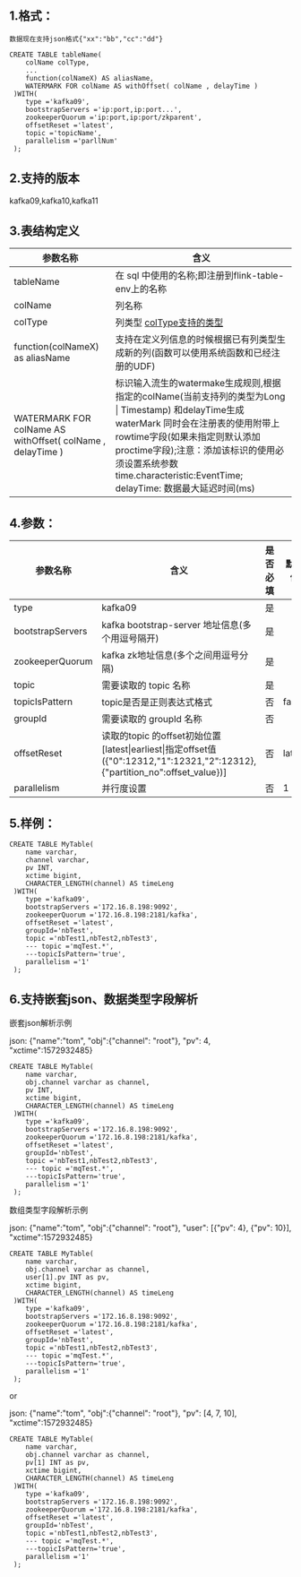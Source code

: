 ## 1.格式：
```
数据现在支持json格式{"xx":"bb","cc":"dd"}

CREATE TABLE tableName(
    colName colType,
    ...
    function(colNameX) AS aliasName,
    WATERMARK FOR colName AS withOffset( colName , delayTime )
 )WITH(
    type ='kafka09',
    bootstrapServers ='ip:port,ip:port...',
    zookeeperQuorum ='ip:port,ip:port/zkparent',
    offsetReset ='latest',
    topic ='topicName',
    parallelism ='parllNum'
 );
```

## 2.支持的版本
  kafka09,kafka10,kafka11  

## 3.表结构定义
 
|参数名称|含义|
|----|---|
| tableName | 在 sql 中使用的名称;即注册到flink-table-env上的名称|
| colName | 列名称|
| colType | 列类型 [colType支持的类型](colType.md)|
| function(colNameX) as aliasName | 支持在定义列信息的时候根据已有列类型生成新的列(函数可以使用系统函数和已经注册的UDF)|
| WATERMARK FOR colName AS withOffset( colName , delayTime ) | 标识输入流生的watermake生成规则,根据指定的colName(当前支持列的类型为Long \| Timestamp) 和delayTime生成waterMark 同时会在注册表的使用附带上rowtime字段(如果未指定则默认添加proctime字段);注意：添加该标识的使用必须设置系统参数 time.characteristic:EventTime; delayTime: 数据最大延迟时间(ms)|

## 4.参数：
 
|参数名称|含义|是否必填|默认值|
|----|---|---|---|
|type | kafka09 | 是||
|bootstrapServers | kafka bootstrap-server 地址信息(多个用逗号隔开)|是||
|zookeeperQuorum | kafka zk地址信息(多个之间用逗号分隔)|是||
|topic | 需要读取的 topic 名称|是||
|topicIsPattern |  topic是否是正则表达式格式|否| false
|groupId | 需要读取的 groupId 名称|否||
|offsetReset | 读取的topic 的offset初始位置[latest\|earliest\|指定offset值({"0":12312,"1":12321,"2":12312},{"partition_no":offset_value})]|否|latest|
|parallelism | 并行度设置|否|1|
  
## 5.样例：
```
CREATE TABLE MyTable(
    name varchar,
    channel varchar,
    pv INT,
    xctime bigint,
    CHARACTER_LENGTH(channel) AS timeLeng
 )WITH(
    type ='kafka09',
    bootstrapServers ='172.16.8.198:9092',
    zookeeperQuorum ='172.16.8.198:2181/kafka',
    offsetReset ='latest',
    groupId='nbTest',
    topic ='nbTest1,nbTest2,nbTest3',
    --- topic ='mqTest.*',
    ---topicIsPattern='true',
    parallelism ='1'
 );
```

## 6.支持嵌套json、数据类型字段解析

嵌套json解析示例

json: {"name":"tom", "obj":{"channel": "root"}, "pv": 4, "xctime":1572932485}
```
CREATE TABLE MyTable(
    name varchar,
    obj.channel varchar as channel,
    pv INT,
    xctime bigint,
    CHARACTER_LENGTH(channel) AS timeLeng
 )WITH(
    type ='kafka09',
    bootstrapServers ='172.16.8.198:9092',
    zookeeperQuorum ='172.16.8.198:2181/kafka',
    offsetReset ='latest',
    groupId='nbTest',
    topic ='nbTest1,nbTest2,nbTest3',
    --- topic ='mqTest.*',
    ---topicIsPattern='true',
    parallelism ='1'
 );
```

数组类型字段解析示例

json: {"name":"tom", "obj":{"channel": "root"}, "user": [{"pv": 4}, {"pv": 10}], "xctime":1572932485}
```
CREATE TABLE MyTable(
    name varchar,
    obj.channel varchar as channel,
    user[1].pv INT as pv,
    xctime bigint,
    CHARACTER_LENGTH(channel) AS timeLeng
 )WITH(
    type ='kafka09',
    bootstrapServers ='172.16.8.198:9092',
    zookeeperQuorum ='172.16.8.198:2181/kafka',
    offsetReset ='latest',
    groupId='nbTest',
    topic ='nbTest1,nbTest2,nbTest3',
    --- topic ='mqTest.*',
    ---topicIsPattern='true',
    parallelism ='1'
 );
```
or

json: {"name":"tom", "obj":{"channel": "root"}, "pv": [4, 7, 10], "xctime":1572932485}
```
CREATE TABLE MyTable(
    name varchar,
    obj.channel varchar as channel,
    pv[1] INT as pv,
    xctime bigint,
    CHARACTER_LENGTH(channel) AS timeLeng
 )WITH(
    type ='kafka09',
    bootstrapServers ='172.16.8.198:9092',
    zookeeperQuorum ='172.16.8.198:2181/kafka',
    offsetReset ='latest',
    groupId='nbTest',
    topic ='nbTest1,nbTest2,nbTest3',
    --- topic ='mqTest.*',
    ---topicIsPattern='true',
    parallelism ='1'
 );
```